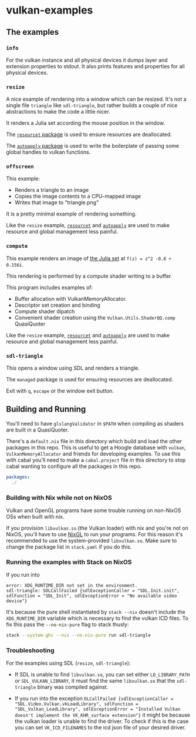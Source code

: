 # vulkan-examples

## The examples

### `info`

For the vulkan instance and all physical devices it dumps layer and extension
properties to stdout. It also prints features and properties for all physical
devices.

### `resize`

A nice example of rendering into a window which can be resized. It's not a
single file `triangle` like `sdl-triangle`, but rather builds a couple of nice
abstractions to make the code a little nicer.

It renders a Julia set according the mouse position in the window.

The [`resourcet` package](https://hackage.haskell.org/package/resourcet) is
used to ensure resources are deallocated.

The [`autoapply` package](https://hackage.haskell.org/package/autoapply) is
used to write the boilerplate of passing some global handles to vulkan
functions.

### `offscreen`

This example:

- Renders a triangle to an image
- Copies the image contents to a CPU-mapped image
- Writes that image to "triangle.png"

It is a pretty minimal example of rendering something.

Like the `resize` example,
[`resourcet`](https://hackage.haskell.org/package/resourcet) and
[`autoapply`](https://hackage.haskell.org/package/autoapply) are used to make
resource and global management less painful.

### `compute`

This example renders an image of [the Julia
set](https://en.wikipedia.org/wiki/Julia_set) at `f(z) = z^2 -0.8 + 0.156i`.

This rendering is performed by a compute shader writing to a buffer.

This program includes examples of:

- Buffer allocation with VulkanMemoryAllocator.
- Descriptor set creation and binding
- Compute shader dipatch
- Convenient shader creation using the `Vulkan.Utils.ShaderQQ.comp` QuasiQuoter

Like the `resize` example,
[`resourcet`](https://hackage.haskell.org/package/resourcet) and
[`autoapply`](https://hackage.haskell.org/package/autoapply) are used to make
resource and global management less painful.

### `sdl-triangle`

This opens a window using SDL and renders a triangle.

The `managed` package is used for ensuring resources are deallocated.

Exit with `q`, `escape` or the window exit button.

## Building and Running

You'll need to have `glslangValidator` in `$PATH` when compiling as shaders are
built in a QuasiQuoter.

There's a `default.nix` file in this directory which build and load the other
packages in this repo. This is useful to get a Hoogle database with `vulkan`,
`VulkanMemoryAllocator` and friends for developing examples. To use this with
cabal you'll need to make a `cabal.project` file in this directory to stop
cabal wanting to configure all the packages in this repo.

```yaml
packages:
  ./
```

### Building with Nix while not on NixOS

Vulkan and OpenGL programs have some trouble running on non-NixOS OSs when
built with nix.

If you provision `libvulkan.so` (the Vulkan loader) with nix and you're not on
NixOS, you'll have to use [NixGL](https://github.com/guibou/nixGL) to run your
programs. For this reason it's recommended to use the system-provided
`libvulkan.so`. Make sure to change the package list in `stack.yaml` if you do
this.

### Running the examples with Stack on NixOS

If you run into

```
error: XDG_RUNTIME_DIR not set in the environment.
sdl-triangle: SDLCallFailed {sdlExceptionCaller = "SDL.Init.init", sdlFunction = "SDL_Init", sdlExceptionError = "No available video device"}
```

It's because the pure shell instantiated by `stack --nix` doesn't include the
`XDG_RUNTIME_DIR` variable which is necessary to find the vulkan ICD files. To
fix this pass the `--no-nix-pure` flag to stack thusly:

```bash
stack --system-ghc --nix --no-nix-pure run sdl-triangle
```

### Troubleshooting

For the examples using SDL (`resize`, `sdl-triangle`):

- If SDL is unable to find `libvulkan.so`, you can set either `LD_LIBRARY_PATH`
  or `SDL_VULKAN_LIBRARY`, it must find the same `libvulkan.so` that the
  `sdl-triangle` binary was compiled against.

- If you run into the exception `DLCallFailed {sdlExceptionCaller =
  "SDL.Video.Vulkan.vkLoadLibrary", sdlFunction = "SDL_Vulkan_LoadLibrary",
  sdlExceptionError = "Installed Vulkan doesn't implement the VK_KHR_surface
  extension"}` it might be because the vulkan loader is unable to find the
  driver. To check if this is the case you can set `VK_ICD_FILENAMES` to the
  icd json file of your desired driver.
